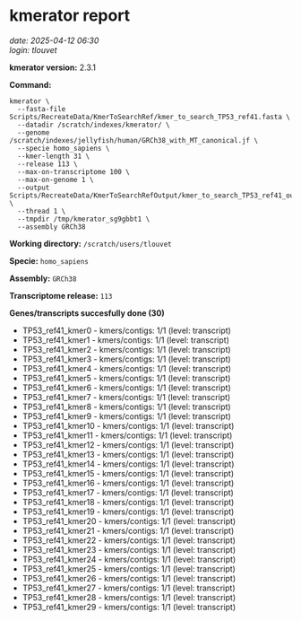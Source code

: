 # kmerator report
*date: 2025-04-12 06:30*  
*login: tlouvet*

**kmerator version:** 2.3.1

**Command:**

```
kmerator \
  --fasta-file Scripts/RecreateData/KmerToSearchRef/kmer_to_search_TP53_ref41.fasta \
  --datadir /scratch/indexes/kmerator/ \
  --genome /scratch/indexes/jellyfish/human/GRCh38_with_MT_canonical.jf \
  --specie homo_sapiens \
  --kmer-length 31 \
  --release 113 \
  --max-on-transcriptome 100 \
  --max-on-genome 1 \
  --output Scripts/RecreateData/KmerToSearchRefOutput/kmer_to_search_TP53_ref41_output \
  --thread 1 \
  --tmpdir /tmp/kmerator_sg9gbbt1 \
  --assembly GRCh38
```

**Working directory:** `/scratch/users/tlouvet`

**Specie:** `homo_sapiens`

**Assembly:** `GRCh38`

**Transcriptome release:** `113`

**Genes/transcripts succesfully done (30)**

- TP53_ref41_kmer0 - kmers/contigs: 1/1 (level: transcript)
- TP53_ref41_kmer1 - kmers/contigs: 1/1 (level: transcript)
- TP53_ref41_kmer2 - kmers/contigs: 1/1 (level: transcript)
- TP53_ref41_kmer3 - kmers/contigs: 1/1 (level: transcript)
- TP53_ref41_kmer4 - kmers/contigs: 1/1 (level: transcript)
- TP53_ref41_kmer5 - kmers/contigs: 1/1 (level: transcript)
- TP53_ref41_kmer6 - kmers/contigs: 1/1 (level: transcript)
- TP53_ref41_kmer7 - kmers/contigs: 1/1 (level: transcript)
- TP53_ref41_kmer8 - kmers/contigs: 1/1 (level: transcript)
- TP53_ref41_kmer9 - kmers/contigs: 1/1 (level: transcript)
- TP53_ref41_kmer10 - kmers/contigs: 1/1 (level: transcript)
- TP53_ref41_kmer11 - kmers/contigs: 1/1 (level: transcript)
- TP53_ref41_kmer12 - kmers/contigs: 1/1 (level: transcript)
- TP53_ref41_kmer13 - kmers/contigs: 1/1 (level: transcript)
- TP53_ref41_kmer14 - kmers/contigs: 1/1 (level: transcript)
- TP53_ref41_kmer15 - kmers/contigs: 1/1 (level: transcript)
- TP53_ref41_kmer16 - kmers/contigs: 1/1 (level: transcript)
- TP53_ref41_kmer17 - kmers/contigs: 1/1 (level: transcript)
- TP53_ref41_kmer18 - kmers/contigs: 1/1 (level: transcript)
- TP53_ref41_kmer19 - kmers/contigs: 1/1 (level: transcript)
- TP53_ref41_kmer20 - kmers/contigs: 1/1 (level: transcript)
- TP53_ref41_kmer21 - kmers/contigs: 1/1 (level: transcript)
- TP53_ref41_kmer22 - kmers/contigs: 1/1 (level: transcript)
- TP53_ref41_kmer23 - kmers/contigs: 1/1 (level: transcript)
- TP53_ref41_kmer24 - kmers/contigs: 1/1 (level: transcript)
- TP53_ref41_kmer25 - kmers/contigs: 1/1 (level: transcript)
- TP53_ref41_kmer26 - kmers/contigs: 1/1 (level: transcript)
- TP53_ref41_kmer27 - kmers/contigs: 1/1 (level: transcript)
- TP53_ref41_kmer28 - kmers/contigs: 1/1 (level: transcript)
- TP53_ref41_kmer29 - kmers/contigs: 1/1 (level: transcript)
